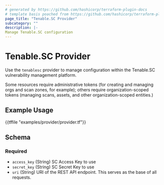 ```yaml
---
# generated by https://github.com/hashicorp/terraform-plugin-docs
# template basis poached from https://github.com/hashicorp/terraform-plugin-docs/blob/main/internal/provider/template.go#L246
page_title: "Tenable.SC Provider"
subcategory: ""
description: |-
Manage Tenable.SC configuration
---
```

# Tenable.SC Provider

Use the `tenablesc` provider to manage configuration within the Tenable.SC vulnerability management platform.

Some resources require administrative tokens (for creating and managing orgs and scan zones, for example); others require organization-scoped tokens (managing scans, assets, and other organization-scoped entities.)

## Example Usage
{{tffile "examples/provider/provider.tf"}}
<!-- schema generated by tfplugindocs -->
## Schema

### Required

- `access_key` (String) SC Access Key to use
- `secret_key` (String) SC Secret Key to use
- `uri` (String) URI of the REST API endpoint. This serves as the base of all requests.
